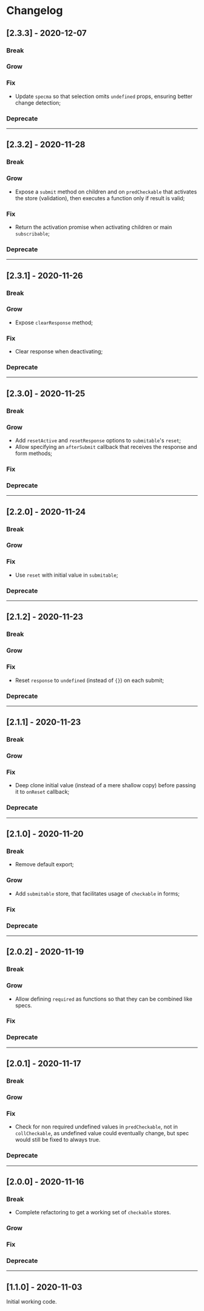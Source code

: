 # Changelog

## [2.3.3] - 2020-12-07

### Break

### Grow

### Fix

- Update `specma` so that selection omits `undefined` props, ensuring better change detection;

### Deprecate

---

## [2.3.2] - 2020-11-28

### Break

### Grow

- Expose a `submit` method on children and on `predCheckable` that activates the store (validation), then executes a function only if result is valid;

### Fix

- Return the activation promise when activating children or main `subscribable`;

### Deprecate

---

## [2.3.1] - 2020-11-26

### Break

### Grow

- Expose `clearResponse` method;

### Fix

- Clear response when deactivating;

### Deprecate

---

## [2.3.0] - 2020-11-25

### Break

### Grow

- Add `resetActive` and `resetResponse` options to `submitable`'s `reset`;
- Allow specifying an `afterSubmit` callback that receives the response and form methods;

### Fix

### Deprecate

---

## [2.2.0] - 2020-11-24

### Break

### Grow

### Fix

- Use `reset` with initial value in `submitable`;

### Deprecate

---

## [2.1.2] - 2020-11-23

### Break

### Grow

### Fix

- Reset `response` to `undefined` (instead of `{}`) on each submit;

### Deprecate

---

## [2.1.1] - 2020-11-23

### Break

### Grow

### Fix

- Deep clone initial value (instead of a mere shallow copy) before passing it to `onReset` callback;

### Deprecate

---

## [2.1.0] - 2020-11-20

### Break

- Remove default export;

### Grow

- Add `submitable` store, that facilitates usage of `checkable` in forms;

### Fix

### Deprecate

---

## [2.0.2] - 2020-11-19

### Break

### Grow

- Allow defining `required` as functions so that they can be combined like specs.

### Fix

### Deprecate

---

## [2.0.1] - 2020-11-17

### Break

### Grow

### Fix

- Check for non required undefined values in `predCheckable`, not in `collCheckable`, as undefined value could eventually change, but spec would still be fixed to always true.

### Deprecate

---

## [2.0.0] - 2020-11-16

### Break

- Complete refactoring to get a working set of `checkable` stores.

### Grow

### Fix

### Deprecate

---

## [1.1.0] - 2020-11-03

Initial working code.
